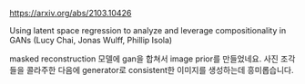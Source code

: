 https://arxiv.org/abs/2103.10426

Using latent space regression to analyze and leverage compositionality
  in GANs (Lucy Chai, Jonas Wulff, Phillip Isola)

masked reconstruction 모델에 gan을 합쳐서 image prior를 만들었네요. 사진 조각들을 콜라주한 다음에 generator로 consistent한 이미지를 생성하는데 흥미롭습니다.